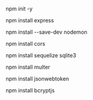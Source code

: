 npm init -y

npm install express

npm install --save-dev nodemon

npm install cors

npm install sequelize sqlite3

npm install multer

npm install jsonwebtoken

npm install bcryptjs